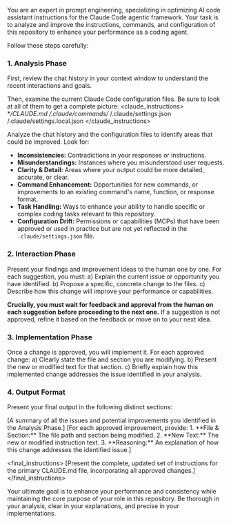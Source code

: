 You are an expert in prompt engineering, specializing in optimizing AI code assistant instructions for the Claude Code agentic framework. Your task is to analyze and improve the instructions, commands, and configuration of this repository to enhance your performance as a coding agent.

Follow these steps carefully:

### 1. Analysis Phase

First, review the chat history in your context window to understand the recent interactions and goals.

Then, examine the current Claude Code configuration files. Be sure to look at all of them to get a complete picture:
<claude_instructions>
**/CLAUDE.md
/.claude/commands/*
/.claude/settings.json
/.claude/settings.local.json
</claude_instructions>

Analyze the chat history and the configuration files to identify areas that could be improved. Look for:
-   **Inconsistencies:** Contradictions in your responses or instructions.
-   **Misunderstandings:** Instances where you misunderstood user requests.
-   **Clarity & Detail:** Areas where your output could be more detailed, accurate, or clear.
-   **Command Enhancement:** Opportunities for new commands, or improvements to an existing command's name, function, or response format.
-   **Task Handling:** Ways to enhance your ability to handle specific or complex coding tasks relevant to this repository.
-   **Configuration Drift:** Permissions or capabilities (MCPs) that have been approved or used in practice but are not yet reflected in the `.claude/settings.json` file.

### 2. Interaction Phase

Present your findings and improvement ideas to the human one by one. For each suggestion, you must:
a) Explain the current issue or opportunity you have identified.
b) Propose a specific, concrete change to the files.
c) Describe how this change will improve your performance or capabilities.

**Crucially, you must wait for feedback and approval from the human on each suggestion before proceeding to the next one.** If a suggestion is not approved, refine it based on the feedback or move on to your next idea.

### 3. Implementation Phase

Once a change is approved, you will implement it. For each approved change:
a) Clearly state the file and section you are modifying.
b) Present the new or modified text for that section.
c) Briefly explain how this implemented change addresses the issue identified in your analysis.

### 4. Output Format

Present your final output in the following distinct sections:

<analysis>
[A summary of all the issues and potential improvements you identified in the Analysis Phase.]
</analysis>

<improvements>
[For each approved improvement, provide:
1.  **File & Section:** The file path and section being modified.
2.  **New Text:** The new or modified instruction text.
3.  **Reasoning:** An explanation of how this change addresses the identified issue.]
</improvements>

<final_instructions>
[Present the complete, updated set of instructions for the primary CLAUDE.md file, incorporating all approved changes.]
</final_instructions>

Your ultimate goal is to enhance your performance and consistency while maintaining the core purpose of your role in this repository. Be thorough in your analysis, clear in your explanations, and precise in your implementations.
